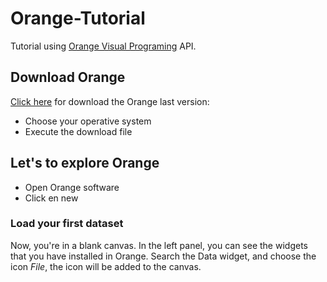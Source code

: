 # Orange-Tutorial
Tutorial using [Orange Visual Programing](https://orange.biolab.si/) API.

## Download Orange

[Click here](https://orange.biolab.si/download/#macos) for download the Orange last version:

+ Choose your operative system
+ Execute the download file

## Let's to explore Orange

+ Open Orange software
+ Click en new

### Load your first dataset

Now, you're in a blank canvas. In the left panel, you can see the widgets that you have installed in Orange. Search the Data widget, and choose the icon *File*, the icon will be added to the canvas.
